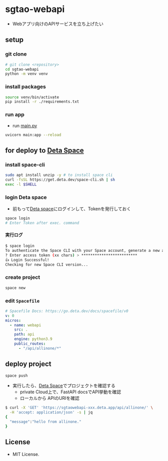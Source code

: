 # sgtao-webapi
- Webアプリ向けのAPIサービスを立ち上げたい

## setup
### git clone
```sh
# git clone <repository>
cd sgtao-webapi
python -m venv venv
```

### install packages
```sh
source venv/bin/activate
pip install -r ./requirements.txt
```

### run app
- run [main.py](./webapi/main.py)
```sh
uvicorn main:app --reload
```

## for deploy to [Deta Space](https://deta.space/)

### install space-cli
```sh
sudo apt install unzip -y # to install space cli
curl -fsSL https://get.deta.dev/space-cli.sh | sh
exec -l $SHELL
```

### login Deta space
- 前もって[Deta space](https://deta.space/)にログインして、Tokenを発行しておく
```sh
space login
# Enter Token after exec. command
```

#### 実行ログ
```sh
$ space login
To authenticate the Space CLI with your Space account, generate a new access token in your Space settings and paste it below:
? Enter access token (xx chars) > *************************
👍 Login Successful!
Checking for new Space CLI version...
```

### create project
```sh
space new
```

### edit `Spacefile`
```yaml
# Spacefile Docs: https://go.deta.dev/docs/spacefile/v0
v: 0
micros:
  - name: webapi
    src: .
    path: api
    engine: python3.9
    public_routes:
      - "/api/allinone/*"
```

## deploy project
```sh
space push
```

- 実行したら、[Deta Space](https://deta.space/)でプロジェクトを確認する
  * private Cloud上で、FastAPI docsでAPI挙動を確認
  * ローカルから APIのURIを確認
```sh
$ curl -X 'GET' 'https://sgtaowebapi-xxx.deta.app/api/allinone/' \
  -H 'accept: application/json' -s | jq
{
  "message":"hello from allinone."
}
```

## License
- MIT License.

